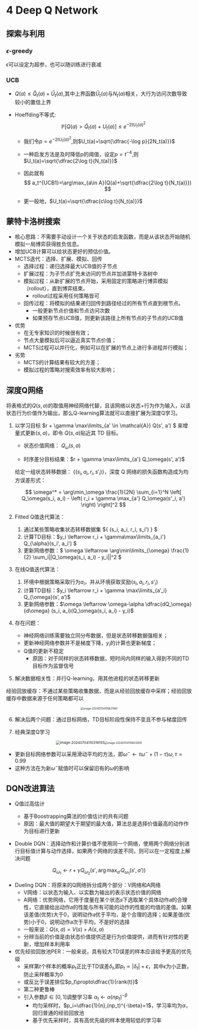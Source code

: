 # 4 Deep Q Network

## 探索与利用

### $\epsilon$-greedy

$\epsilon$可以设定为超参，也可以随训练进行衰减

### UCB 

- $Q(a)\leq\hat{Q}_t(a)+\hat{U}_t(a)$,其中上界函数$\hat{U}_t(a)$与$N_t(a)$相关，大行为访问次数导致较小的置信上界

- Hoeffding不等式:
  $$
  \mathbb{P}[Q(a)>\hat{Q}_t(a)+U_t(a)]\leq e^{-2tU_t(a)^2}
  $$

  - 我们令$p=e^{-2tU_t(a)^2}$,则$U_t(a)=\sqrt{\dfrac{-\log p}{2N_t(a)}}$

  - 一种启发方法是及时降低p的阈值，设定$p=t^{-4}$,则$U_t(a)=\sqrt{\dfrac{2\log t}{N_t(a)}}$

  - 因此就有
    $$
    a_t^{UCB1}=\arg\max_{a\in A}(Q(a)+\sqrt{\dfrac{2\log t}{N_t(a)}})
    $$

  - 更一般地，$U_t(a)=\sqrt{\dfrac{c\log t}{N_t(a)}}$

## 蒙特卡洛树搜索

- 核心思路：不需要手动设计一个关于状态的启发函数，而是从该状态开始随机模拟一局博弈获得胜负信息。
- 增加UCB计算可以给状态更好的预估价值。
- MCTS迭代：选择、扩展、模拟、回传
  - 选择过程：递归选择最大UCB值的子节点
  - 扩展过程：为子节点扩充未访问的节点并加进蒙特卡洛树中
  - 模拟过程：从新扩展的节点开始，采用固定的策略进行博弈模拟（rollout），直到博弈结束。
    - rollout过程采用任何策略皆可
  - 回传过程：将模拟的结果递归回传到路径经过的所有节点直到根节点。
    - 一般更新节点价值和节点访问次数
    - 如果预存节点UCB值，则更新该路径上所有节点的子节点的UCB值
- 优势
  - 在无专家知识的时候很有效；
  - 节点大量模拟后可以逼近真实节点价值；
  - MCTS过程可以并行化，例如可以在扩展的节点上进行多进程并行模拟；
- 劣势
  - MCTS的计算结果有较大的方差；
  - 模拟过程的策略对搜索效率有较大影响；

## 深度Q网络

将表格式的$Q(s,a)$的取值用神经网络代替，且该网络以状态+行为作为输入，以该状态行为价值作为输出，那么Q-learning算法就可以直接扩展为深度Q学习。

1. 以学习目标 $r + \gamma \max\limits_{a' \in \mathcal{A}} Q(s', a') $ 来增量式更新$(s, a)$，即令 $Q(s, a)$贴近其 TD 目标。

   - 状态价值网络： $Q_\omega(s, a)$

   - 时序差分目标结果：$r + \gamma \max\limits_{a'} Q_\omega(s', a')$

   给定一组状态转移数据： $\{(s_i, a_i, r_i, s'_i)\}$，深度 Q 网络的损失函数构造成为均方误差形式：

   $$
   \omega^* = \arg\min_\omega \frac{1}{2N} \sum_{i=1}^N \left[ Q_\omega(s_i, a_i) - \left( r_i + \gamma \max_{a'} Q_\omega(s'_i, a') \right) \right]^2
   $$

2. Fitted Q值迭代算法：

   1. 通过某些策略收集状态转移数据集 $\{ (s_i, a_i, r_i, s_i') \} $
   2. 计算TD目标：$y_i \leftarrow r_i + \gamma\max\limits_{a_i'} Q_{\alpha}(s_i', a_i') $
   3. 更新网络参数：$  \omega \leftarrow \arg\min\limits_{\omega} \frac{1}{2} \sum_i||Q_\omega(s_i, a_i) - y_i||^2  $


3. 在线Q值迭代算法：
   1. 环境中根据策略采取行为$a_i$，并从环境获取奖励$(s_i, a_i, r_i, s’_i)$
   1. 计算TD目标：$y_i \leftarrow r_i + \gamma \max\limits_{a’_i} Q_{\omega}(s’, a’)$ 
   1. 更新网络参数：$\omega \leftarrow \omega-\alpha \dfrac{dQ_\omega}{d\omega} (s_i, a_i)(Q_\omega(s_i, a_i) - y_i)$

4. 存在问题：
   - 神经网络训练需要独立同分布数据，但是状态转移数据强相关；
   - 更新神经网络参数并不是梯度下降，$y_i$的计算也更新梯度；
   - Q值的更新不稳定
     - 原因：对于同样的状态转移数据，短时间内同样的输入得到不同的TD目标作为监督信号

5. 解决数据相关性：并行Q-learning，用其他进程的状态转移更新

经验回放缓存：不通过某些策略收集数据，而是从经验回放缓存中采样；经验回放缓存中数据来源于任何策略都可以

<div align="center"> <img src="https://pixe1ran9e.oss-cn-hangzhou.aliyuncs.com/image-20240704105621491.png" alt="image-20240704105621491" style="zoom:50%;" /> </div>

6. 解决后两个问题：通过目标网络，TD目标阶段性保持不变且不参与梯度回传

7. 经典深度Q学习

<div align="center"><img src="https://pixe1ran9e.oss-cn-hangzhou.aliyuncs.com/image-20240704110316155.png" alt="image-20240704110316155" style="zoom: 67%;" /><img src="https://pixe1ran9e.oss-cn-hangzhou.aliyuncs.com/image-20240704110633005.png" alt="image-20240704110633005" style="zoom:50%;" /> </div>

- 更新目标网络参数可以采用滑动平均的方法，即$\omega^-\leftarrow\tau\omega^-+(1-\tau)\omega,\tau=0.99$
- 这种方法在为新$\omega^-$赋值时可以保留旧有的$\omega$的影响

## DQN改进算法

- Q值过高估计
  - 基于Boostrapping算法的价值估计的共有问题
  - 原因：最大值的期望大于期望的最大值，算法总是选择价值最高的动作作为目标进行更新

- Double DQN：选择动作和计算价值不使用同一个网络，使用两个网络分别进行目标值计算与动作选择，如果两个网络的误差不同，则可以在一定程度上解决问题

$$
Q_{\omega_1}\leftarrow r+\gamma Q_{\omega_2}(s',\arg\max_{a'}Q_{\omega_1}(s',a'))
$$

- Dueling DQN：将原来的Q网络拆分成两个部分：V网络和A网络
  - V网络：以状态为输入、以实数为输出的表示状态价值的网络
  - A网络：优势网络，它用于度量在某个状态𝑠下选取某个具体动作𝑎的合理性，它直接给出动作𝑎的性能与所有可能的动作的性能的均值的差值。如果该差值(优势)大于0，说明动作𝑎优于平均，是个合理的选择；如果差值(优势)小于0，说明动作𝑎次于平均，不是好的选择
  - 一般来说：$Q(s,a)=V(s)+A(s,a)$
  - 分辨当前的价值是由状态价值提供还是行为价值提供，进而有针对性的更新，增加样本利用率
- 优先经验回放池PER：一般来说，具有较大TD误差的样本应该给予更高的优先级
  - 采样第$t$个样本的概率$p_t$正比于TD误差$\delta_t$,即$p_t\propto|\delta_t|+\epsilon$，其中$\epsilon$为小正数，防止采样概率为0
  - 或反比于误差排位$p_t\propto\dfrac{1}{rank(t)}$
  - 第二种更鲁棒
  - 引入参数$\beta\in[0,1]$调整学习率 $\alpha_t\leftarrow\alpha(np_t)^{-\beta}$
    - 均匀采样时，$p_i=\dfrac{1}{n},(np_t)^{-\beta}=1$，学习率均为$\alpha$，回归普通的经验回放池
    - 基于优先采样时，具有高优先级的样本使用较低的学习率